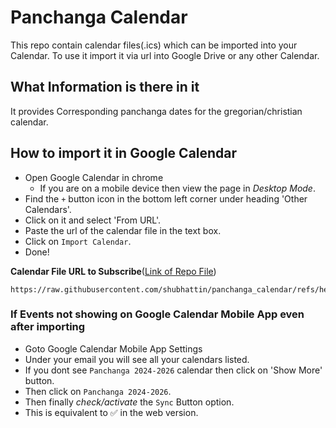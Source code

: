 # Panchanga Calendar

This repo contain calendar files(.ics) which can be imported into your Calendar.
To use it import it via url into Google Drive or any other Calendar.

## What Information is there in it

It provides Corresponding panchanga dates for the gregorian/christian calendar.

## How to import it in Google Calendar

- Open Google Calendar in chrome
  - If you are on a mobile device then view the page in _Desktop Mode_.
- Find the `+` button icon in the bottom left corner under heading 'Other Calendars'.
- Click on it and select 'From URL'.
- Paste the url of the calendar file in the text box.
- Click on `Import Calendar`.
- Done!

**Calendar File URL to Subscribe**([Link of Repo File](./src/out/panchanga.ics))

```
https://raw.githubusercontent.com/shubhattin/panchanga_calendar/refs/heads/main/src/out/panchanga.ics
```

### If Events not showing on Google Calendar Mobile App even after importing

- Goto Google Calendar Mobile App Settings
- Under your email you will see all your calendars listed.
- If you dont see `Panchanga 2024-2026` calendar then click on 'Show More' button.
- Then click on `Panchanga 2024-2026`.
- Then finally _check/activate_ the `Sync` Button option.
- This is equivalent to ✅ in the web version.
